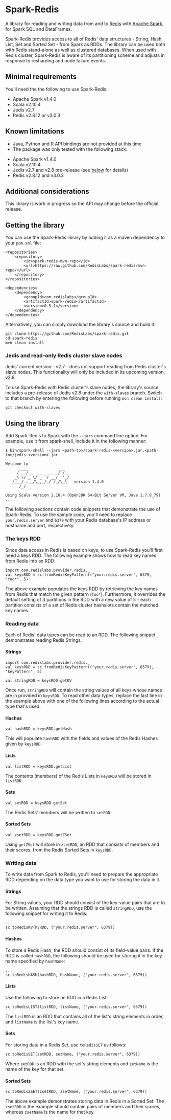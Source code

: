 # Spark-Redis
A library for reading and writing data from and to [Redis](http://redis.io) with [Apache Spark](http://spark.apache.org/), for Spark SQL and DataFrames.

Spark-Redis provides access to all of Redis' data structures - String, Hash, List, Set and Sorted Set - from Spark as RDDs. The library can be used both with Redis stand-alone as well as clustered databases. When used with Redis cluster, Spark-Redis is aware of its partitioning scheme and adjusts in response to resharding and node failure events.

## Minimal requirements
You'll need the the following to use Spark-Redis:

 - Apache Spark v1.4.0
 - Scala v2.10.4
 - Jedis v2.7
 - Redis v2.8.12 or v3.0.3

## Known limitations

* Java, Python and R API bindings are not provided at this time 
* The package was only tested with the following stack:
 - Apache Spark v1.4.0
 - Scala v2.10.4
 - Jedis v2.7 and v2.8 pre-release (see [below](#jedis-and-read-only-redis-cluster-slave-nodes) for details)
 - Redis v2.8.12 and v3.0.3

## Additional considerations
This library is work in progress so the API may change before the official release.

## Getting the library
You can use the Spark-Redis library by adding it as a maven dependency to your `pom.xml` file:
```
<repositories>
    <repository>
        <id>spark-redis-mvn-repo</id>
        <url>https://raw.github.com/RedisLabs/spark-redis/mvn-repo/</url>
    </repository>
</repositories>

<dependencies>
    <dependency>
        <groupId>com.redislabs</groupId>
        <artifactId>spark-redis</artifactId>
        <version>0.5.1</version>
    </dependency>
</dependencies>
```

Alternatively, you can simply download the library's source and build it:
```
git clone https://github.com/RedisLabs/spark-redis.git
cd spark-redis
mvn clean install
```

### Jedis and read-only Redis cluster slave nodes
Jedis' current version - v2.7 - does not support reading from Redis cluster's slave nodes. This functionality will only be included in its upcoming version, v2.8.

To use Spark-Redis with Redis cluster's slave nodes, the library's source includes a pre-release of Jedis v2.8 under the `with-slaves` branch. Switch to that branch by entering the following before running `mvn clean install`:
```
git checkout with-slaves
```

## Using the library
Add Spark-Redis to Spark with the `--jars` command line option. For example, use it from spark-shell, include it in the following manner:

```
$ bin/spark-shell --jars <path-to>/spark-redis-<version>.jar,<path-to>/jedis-<version>.jar

Welcome to
      ____              __
     / __/__  ___ _____/ /__
    _\ \/ _ \/ _ `/ __/  '_/
   /___/ .__/\_,_/_/ /_/\_\   version 1.4.0
      /_/

Using Scala version 2.10.4 (OpenJDK 64-Bit Server VM, Java 1.7.0_79)
...
```

The following sections contain code snippets that demonstrate the use of Spark-Redis. To use the sample code, you'll need to replace `your.redis.server` and `6379` with your Redis database's IP address or hostname and port, respectively.

### The keys RDD
Since data access in Redis is based on keys, to use Spark-Redis you'll first need a keys RDD.  The following example shows how to read key names from Redis into an RDD:
```
import com.redislabs.provider.redis._
val keysRDD = sc.fromRedisKeyPattern(("your.redis.server", 6379, "foo*", 5)
```

The above example populates the keys RDD by retrieving the key names from Redis that match the given pattern (`foo*`). Furthermore, it overrides the default setting of 3 partitions in the RDD with a new value of 5 - each partition consists of a set of Redis cluster hashslots contain the matched key names.


### Reading data

Each of Redis' data types can be read to an RDD. The following snippet demonstrates reading Redis Strings.

#### Strings

```
import com.redislabs.provider.redis._
val keysRDD = sc.fromRedisKeyPattern(("your.redis.server", 6379), "keyPattern", 5)

val stringRDD = keysRDD.getKV
```

Once run, `stringRDD` will contain the string values of all keys whose names are in provided in `keysRDD`. To read other data types, replace the last line in the example above with one of the following lines according to the actual type that's used.

#### Hashes
```
val hashRDD = keysRDD.getHash
```

This will populate `hashRDD` with the fields and values of the Redis Hashes given by `keysRDD`.

#### Lists
```
val listRDD = keysRDD.getList
```
The contents (members) of the Redis Lists in `keysRDD` will be stored in `listRDD`

#### Sets
```
val setRDD = keysRDD.getSet
```

The Redis Sets' members will be written to `setRDD`.

#### Sorted Sets
```
val zsetRDD = keysRDD.getZSet
```

Using `getZSet` will store in `zsetRDD`, an RDD that consists of members and their scores, from the Redis Sorted Sets in `keysRDD`.

### Writing data
To write data from Spark to Redis, you'll need to prepare the appropriate RDD depending on the data type you want to use for storing the data in it.

#### Strings
For String values, your RDD should consist of the key-value pairs that are to be written. Assuming that the strings RDD is called `stringRDD`, use the following snippet for writing it to Redis:

```
...
sc.toRedisKV(kvRDD, ("your.redis.server", 6379))
```

#### Hashes
To store a Redis Hash, the RDD should consist of its field-value pairs. If the RDD is called `hashRDD`, the following should be used for storing it in the key name specified by `hashName`:

```
...
sc.toRedisHASH(hashRDD, hashName, ("your.redis.server", 6379))
```

#### Lists
Use the following to store an RDD in a Redis List:

```
sc.toRedisLIST(listRDD, listName, ("your.redis.server", 6379))
```

The `listRDD` is an RDD that contains all of the list's string elements in order, and `listName` is the list's key name.


#### Sets
For storing data in a Redis Set, use `toRedisSET` as follows:

```
sc.toRedisSET(setRDD, setName, ("your.redis.server", 6379))
```

Where `setRDD` is an RDD with the set's string elements and `setName` is the name of the key for that set.

#### Sorted Sets
```
sc.toRedisZSET(zsetRDD, zsetName, ("your.redis.server", 6379))
```

The above example demonstrates storing data in Redis in a Sorted Set. The `zsetRDD` in the example should contain pairs of members and their scores, whereas `zsetName` is the name for that key.
